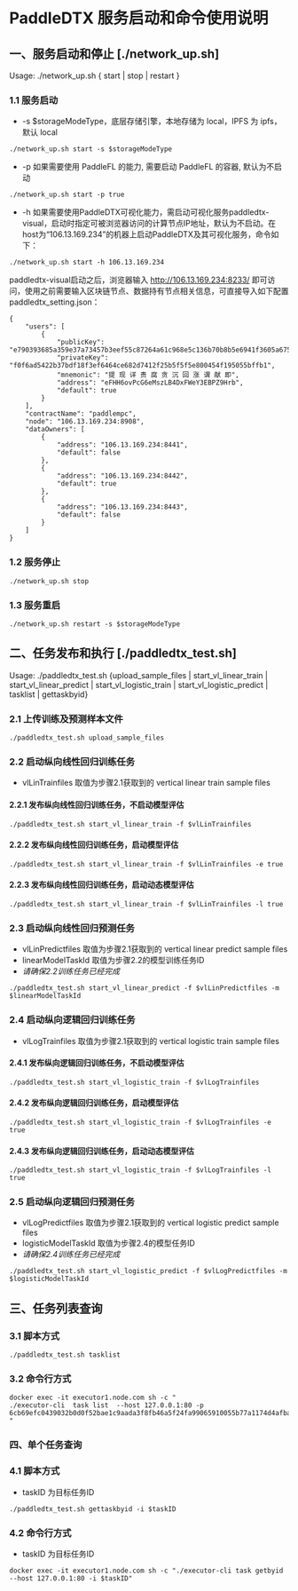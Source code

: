 # PaddleDTX 服务启动和命令使用说明

## 一、服务启动和停止 [./network_up.sh]
Usage: ./network_up.sh { start | stop | restart }

### 1.1 服务启动
- -s $storageModeType，底层存储引擎，本地存储为 local，IPFS 为 ipfs，默认 local
```shell
./network_up.sh start -s $storageModeType
```

- -p 如果需要使用 PaddleFL 的能力, 需要启动 PaddleFL 的容器, 默认为不启动
```shell
./network_up.sh start -p true
```

- -h 如果需要使用PaddleDTX可视化能力，需启动可视化服务paddledtx-visual，启动时指定可被浏览器访问的计算节点IP地址，默认为不启动。在host为“106.13.169.234”的机器上启动PaddleDTX及其可视化服务，命令如下：
```shell
./network_up.sh start -h 106.13.169.234
```
paddledtx-visual启动之后，浏览器输入 http://106.13.169.234:8233/ 即可访问，使用之前需要输入区块链节点、数据持有节点相关信息，可直接导入如下配置paddledtx_setting.json：
```
{
    "users": [
        {
            "publicKey": "e790393685a359e37a73457b3eef55c87264a61c968e5c136b70b8b5e6941f3605a67561af41633035239f6393b949584470da7a67b5b8fe284bd69cfb0d3d59",
            "privateKey": "f0f6ad5422b37bdf18f3ef6464ce682d7412f25b5f5f5e800454f195055bffb1",
            "mnemonic": "提 现 详 责 腐 贪 沉 回 涨 谓 献 即",
            "address": "eFHH6ovPcG6eMszLB4DxFWeY3EBPZ9Hrb",
            "default": true
        }
    ],
    "contractName": "paddlempc",
    "node": "106.13.169.234:8908",
    "dataOwners": [
        {
            "address": "106.13.169.234:8441",
            "default": false
        },
        {
            "address": "106.13.169.234:8442",
            "default": true
        },
        {
            "address": "106.13.169.234:8443",
            "default": false
        }
    ]
}
```


### 1.2 服务停止
```shell
./network_up.sh stop
```
### 1.3 服务重启
```shell
./network_up.sh restart -s $storageModeType
```

## 二、任务发布和执行 [./paddledtx_test.sh]
Usage: ./paddledtx_test.sh {upload_sample_files | start_vl_linear_train | start_vl_linear_predict | start_vl_logistic_train | start_vl_logistic_predict | tasklist | gettaskbyid}

### 2.1 上传训练及预测样本文件
```shell
./paddledtx_test.sh upload_sample_files
```

### 2.2 启动纵向线性回归训练任务
- vlLinTrainfiles 取值为步骤2.1获取到的 vertical linear train sample files
#### 2.2.1 发布纵向线性回归训练任务，不启动模型评估
```shell
./paddledtx_test.sh start_vl_linear_train -f $vlLinTrainfiles
```
#### 2.2.2 发布纵向线性回归训练任务，启动模型评估
```shell
./paddledtx_test.sh start_vl_linear_train -f $vlLinTrainfiles -e true
```
#### 2.2.3 发布纵向线性回归训练任务，启动动态模型评估
```shell
./paddledtx_test.sh start_vl_linear_train -f $vlLinTrainfiles -l true
```

### 2.3 启动纵向线性回归预测任务
- vlLinPredictfiles 取值为步骤2.1获取到的 vertical linear predict sample files
- linearModelTaskId 取值为步骤2.2的模型训练任务ID
- *请确保2.2训练任务已经完成*
```shell
./paddledtx_test.sh start_vl_linear_predict -f $vlLinPredictfiles -m $linearModelTaskId
```

### 2.4 启动纵向逻辑回归训练任务
- vlLogTrainfiles 取值为步骤2.1获取到的 vertical logistic train sample files
#### 2.4.1 发布纵向逻辑回归训练任务，不启动模型评估
```shell
./paddledtx_test.sh start_vl_logistic_train -f $vlLogTrainfiles
```
#### 2.4.2 发布纵向逻辑回归训练任务，启动模型评估
```shell
./paddledtx_test.sh start_vl_logistic_train -f $vlLogTrainfiles -e true
```
#### 2.4.3 发布纵向逻辑回归训练任务，启动动态模型评估
```shell
./paddledtx_test.sh start_vl_logistic_train -f $vlLogTrainfiles -l true
```

### 2.5 启动纵向逻辑回归预测任务
- vlLogPredictfiles 取值为步骤2.1获取到的 vertical logistic predict sample files
- logisticModelTaskId 取值为步骤2.4的模型任务ID
- *请确保2.4训练任务已经完成*
```shell
./paddledtx_test.sh start_vl_logistic_predict -f $vlLogPredictfiles -m $logisticModelTaskId
```

## 三、任务列表查询
### 3.1 脚本方式
```shell
./paddledtx_test.sh tasklist
```

### 3.2 命令行方式
```shell
docker exec -it executor1.node.com sh -c " 
./executor-cli  task list  --host 127.0.0.1:80 -p 6cb69efc0439032b0d0f52bae1c9aada3f8fb46a5f24fa99065910055b77a1174d4afbac3c0529c8927587bb0e2ad90a85eaa600cfddd6b99f1212112135ef2b
"
```

### 四、单个任务查询
### 4.1 脚本方式
- taskID 为目标任务ID
```shell
./paddledtx_test.sh gettaskbyid -i $taskID
```

### 4.2 命令行方式
- taskID 为目标任务ID
```shell
docker exec -it executor1.node.com sh -c "./executor-cli task getbyid --host 127.0.0.1:80 -i $taskID"
```

